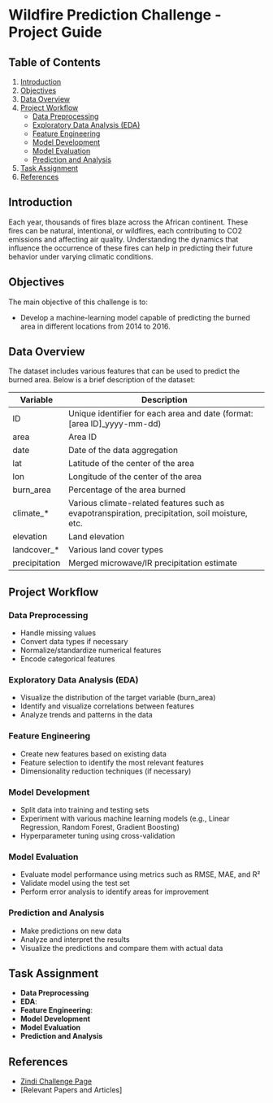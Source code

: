 # Wildfire Prediction Challenge - Project Guide

## Table of Contents
1. [Introduction](#introduction)
2. [Objectives](#objectives)
3. [Data Overview](#data-overview)
4. [Project Workflow](#project-workflow)
    - [Data Preprocessing](#data-preprocessing)
    - [Exploratory Data Analysis (EDA)](#exploratory-data-analysis-eda)
    - [Feature Engineering](#feature-engineering)
    - [Model Development](#model-development)
    - [Model Evaluation](#model-evaluation)
    - [Prediction and Analysis](#prediction-and-analysis)
5. [Task Assignment](#task-assignment)
6. [References](#references)

## Introduction
Each year, thousands of fires blaze across the African continent. These fires can be natural, intentional, or wildfires, each contributing to CO2 emissions and affecting air quality. Understanding the dynamics that influence the occurrence of these fires can help in predicting their future behavior under varying climatic conditions.

## Objectives
The main objective of this challenge is to:
- Develop a machine-learning model capable of predicting the burned area in different locations from 2014 to 2016.

## Data Overview
The dataset includes various features that can be used to predict the burned area. Below is a brief description of the dataset:

| Variable         | Description                                                                                     |
|------------------|-------------------------------------------------------------------------------------------------|
| ID               | Unique identifier for each area and date (format: [area ID]_yyyy-mm-dd)                         |
| area             | Area ID                                                                                         |
| date             | Date of the data aggregation                                                                    |
| lat              | Latitude of the center of the area                                                              |
| lon              | Longitude of the center of the area                                                             |
| burn_area        | Percentage of the area burned                                                                   |
| climate_*        | Various climate-related features such as evapotranspiration, precipitation, soil moisture, etc. |
| elevation        | Land elevation                                                                                  |
| landcover_*      | Various land cover types                                                                        |
| precipitation    | Merged microwave/IR precipitation estimate                                                      |

## Project Workflow

### Data Preprocessing
- Handle missing values
- Convert data types if necessary
- Normalize/standardize numerical features
- Encode categorical features

### Exploratory Data Analysis (EDA)
- Visualize the distribution of the target variable (burn_area)
- Identify and visualize correlations between features
- Analyze trends and patterns in the data

### Feature Engineering
- Create new features based on existing data
- Feature selection to identify the most relevant features
- Dimensionality reduction techniques (if necessary)

### Model Development
- Split data into training and testing sets
- Experiment with various machine learning models (e.g., Linear Regression, Random Forest, Gradient Boosting)
- Hyperparameter tuning using cross-validation

### Model Evaluation
- Evaluate model performance using metrics such as RMSE, MAE, and R²
- Validate model using the test set
- Perform error analysis to identify areas for improvement

### Prediction and Analysis
- Make predictions on new data
- Analyze and interpret the results
- Visualize the predictions and compare them with actual data

## Task Assignment
- **Data Preprocessing** 
- **EDA**: 
- **Feature Engineering**: 
- **Model Development**
- **Model Evaluation**
- **Prediction and Analysis**

## References
- [Zindi Challenge Page](https://zindi.africa/competitions/wildfire-prediction-challenge)
- [Relevant Papers and Articles]
